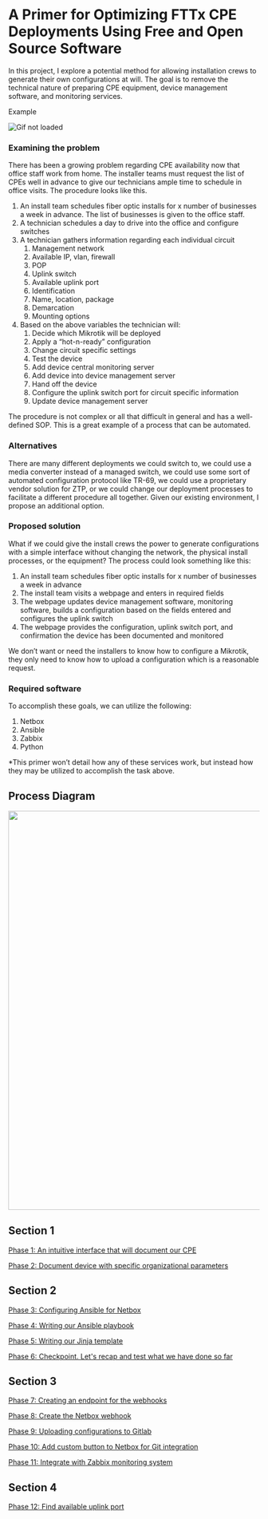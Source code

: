 


# A Primer for Optimizing FTTx CPE Deployments Using Free and Open Source Software

In this project, I explore a potential method for allowing installation crews to generate their own configurations at will. The goal is to remove the technical nature of preparing CPE equipment, device management software, and monitoring services. 

Example

![Gif not loaded](https://github.com/MajesticFalcon/Optimizing-CPE-Deployments/blob/master/img/uZOTE9SgD2.gif)


### Examining the problem
There has been a growing problem regarding CPE availability now that office staff work from home. The installer teams must request the list of CPEs well in advance to give our technicians ample time to schedule in office visits. The procedure looks like this.

1.	An install team schedules fiber optic installs for x number of businesses a week in advance. The list of businesses is given to the office staff.
2.	A technician schedules a day to drive into the office and configure switches
3.	A technician gathers information regarding each individual circuit
    1.	Management network
    2.	Available IP, vlan, firewall
    3.	POP
    4.	Uplink switch
    5.	Available uplink port
    6.	Identification
    7.	Name, location, package
    8.	Demarcation
    9.	Mounting options
4.	Based on the above variables the technician will:
    1.	Decide which Mikrotik will be deployed
    2.	Apply a “hot-n-ready” configuration
    3.	Change circuit specific settings
    4.	Test the device
    5.	Add device central monitoring server
    6.	Add device into device management server
    7.	Hand off the device 
    8.	Configure the uplink switch port for circuit specific information
    9.	Update device management server

The procedure is not complex or all that difficult in general and has a well-defined SOP. This is a great example of a process that can be automated. 

### Alternatives

There are many different deployments we could switch to, we could use a media converter instead of a managed switch, we could use some sort of automated configuration protocol like TR-69, we could use a proprietary vendor solution for ZTP, or we could change our deployment processes to facilitate a different procedure all together. Given our existing environment, I propose an additional option.

### Proposed solution

What if we could give the install crews the power to generate configurations with a simple interface without changing the network, the physical install processes, or the equipment? The process could look something like this:

1.	An install team schedules fiber optic installs for x number of businesses a week in advance
2.	The install team visits a webpage and enters in required fields
3.	The webpage updates device management software, monitoring software, builds a configuration based on the fields entered and configures the uplink switch
4.	The webpage provides the configuration, uplink switch port, and confirmation the device has been documented and monitored

We don’t want or need the installers to know how to configure a Mikrotik, they only need to know how to upload a configuration which is a reasonable request.

### Required software

To accomplish these goals, we can utilize the following:
1.	Netbox
2.	Ansible
3.	Zabbix
4.	Python

*This primer won’t detail how any of these services work, but instead how they may be utilized to accomplish the task above.

## Process Diagram
<img src="https://github.com/MajesticFalcon/Optimizing-CPE-Deployments/blob/master/img/Mikrotik_Config_Process.png" width="600" height="800"/>


## Section 1
[Phase 1: An intuitive interface that will document our CPE](https://github.com/MajesticFalcon/Optimizing-CPE-Deployments/blob/master/docs/Phase%201.md)

[Phase 2: Document device with specific organizational parameters ](https://github.com/MajesticFalcon/Optimizing-CPE-Deployments/blob/master/docs/Phase%202.md)

## Section 2
[Phase 3: Configuring Ansible for Netbox](https://github.com/MajesticFalcon/Optimizing-CPE-Deployments/blob/master/docs/Phase%203.md)

[Phase 4: Writing our Ansible playbook](https://github.com/MajesticFalcon/Optimizing-CPE-Deployments/blob/master/docs/Phase%204.md)

[Phase 5: Writing our Jinja template](https://github.com/MajesticFalcon/Optimizing-CPE-Deployments/blob/master/docs/Phase%205.md)

[Phase 6: Checkpoint. Let's recap and test what we have done so far](https://github.com/MajesticFalcon/Optimizing-CPE-Deployments/blob/master/docs/Phase%206.md)

## Section 3
[Phase 7: Creating an endpoint for the webhooks](https://github.com/MajesticFalcon/Optimizing-CPE-Deployments/blob/master/docs/Phase%207.md)

[Phase 8: Create the Netbox webhook](https://github.com/MajesticFalcon/Optimizing-CPE-Deployments/blob/master/docs/Phase%208.md)

[Phase 9: Uploading configurations to Gitlab](https://github.com/MajesticFalcon/Optimizing-CPE-Deployments/blob/master/docs/Phase%209.md)

[Phase 10: Add custom button to Netbox for Git integration](https://github.com/MajesticFalcon/Optimizing-CPE-Deployments/blob/master/docs/Phase%2010.md)

[Phase 11: Integrate with Zabbix monitoring system](https://github.com/MajesticFalcon/Optimizing-CPE-Deployments/blob/master/docs/Phase%2011.md)

## Section 4
[Phase 12: Find available uplink port ](https://github.com/MajesticFalcon/Optimizing-CPE-Deployments/blob/master/docs/Phase%2012.md)
